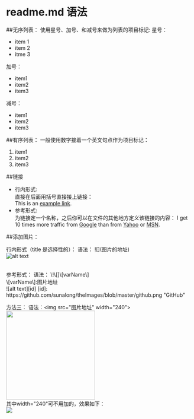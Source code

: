 readme.md 语法 
=========

##无序列表：
使用星号、加号、和减号来做为列表的项目标记:
星号：

* item 1
* item 2
* itme 3

加号：
+ item1
+ item2
+ item3

减号：
- item1
- item2
- item3

##有序列表：
一般使用数字接着一个英文句点作为项目标记：<br>
1. item1<br>
2. item2<br>
3. item3<br>


##链接
* 行内形式:<br>
直接在后面用括号直接接上链接：<br>
This is an [example link](http://example.com/).
* 参考形式:<br>
为链接定一个名称，之后你可以在文件的其他地方定义该链接的内容：
I get 10 times more traffic from [Google][1] than from
[Yahoo][2] or [MSN][3].

[1]: http://google.com/ "Google"
[2]: http://search.yahoo.com/ "Yahoo Search"
[3]: http://search.msn.com/ "MSN Search"
##添加图片：

行内形式（title 是选择性的）：
语法：
\!\[\]\(图片的地址\)
<br>
![alt text](https://github.com/sunalong/theImages/blob/master/cat.png "Cat")

<br>
参考形式：
语法：
\!\[]\[varName\]<br>
\[varName\]:图片地址
<br>
![alt text][id]
[id]: https://github.com/sunalong/theImages/blob/master/github.png "GitHub"

方法三：
语法：\<img src="图片地址" width="240"\>
<br>
<img src="http://f.cl.ly/items/0W2i0E151s0B3S3x3E3W/ogp_.jpg" width="240">
<br>其中width="240"可不用加的，效果如下：<br>
<img src="http://f.cl.ly/items/0W2i0E151s0B3S3x3E3W/ogp_.jpg">
